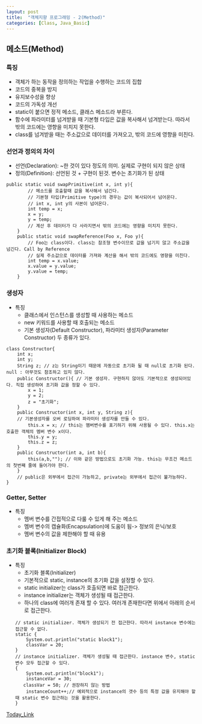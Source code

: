 ```yaml
---
layout: post
title:  "객체지향 프로그래밍 - 2(Method)"
categories: [Class, Java_Basic]
---
```


## 메소드(Method)
### 특징
- 객체가 하는 동작을 정의하는 작업을 수행하는 코드의 집합
- 코드의 중복을 방지
- 유지보수성을 향상
- 코드의 가독성 개선
- static이 붙으면 정적 메소드, 클래스 메소드라 부른다.
- 함수에 파라미터를 넘겨받을 때 기본형 타입은 값을 복사해서 넘겨받는다. 따라서 밖의 코드에는 영향을 미치지 못한다.
- class를 넘겨받을 때는 주소값으로 데이터를 가져오고, 밖의 코드에 영향을 미친다.

### 선언과 정의의 차이
- 선언(Declaration): ~한 것이 있다 정도의 의미. 실제로 구현이 되지 않은 상태
- 정의(Definition): 선언된 것 + 구현이 된것. 변수는 초기화가 된 상태
```
public static void swapPrimitive(int x, int y){
        // 메소드를 호출할때 값을 복사해서 넘긴다.
        // 기본형 타입(Primitive type)의 경우는 값이 복사되어서 넘어온다.
        // int x, int y의 사본이 넘어온다.
        int temp = x;
        x = y;
        y = temp;
        // 계산 후 데이터가 다 사라지면서 밖의 코드에는 영향을 미치지 못한다.
    }
    public static void swapReference(Foo x, Foo y){
        // Foo는 class이다. class는 참조형 변수이므로 값을 넘기지 않고 주소값을 넘긴다. Call by Reference
        // 실제 주소값으로 데이터를 가져와 계산을 해서 밖의 코드에도 영향을 미친다.
        int temp = x.value;
        x.value = y.value;
        y.value = temp;
    }
```

### 생성자
- 특징
   * 클래스에서 인스턴스를 생성할 때 사용하는 메소드
   * new 키워드를 사용할 때 호출되는 메소드
   * 기본 생성자(Default Constructor), 파라미터 생성자(Parameter Constructor) 두 종류가 있다.
```
class Constructor{
    int x;
    int y;
    String z; // z는 String이기 때문에 자동으로 초기화 될 때 null로 초기화 된다. null : 아무것도 참조하고 있지 않다.
    public Constructor(){ // 기본 생성자. 구현하지 않아도 기본적으로 생성되어있다. 직접 생성하여 초기화 값을 정할 수 있다.
        x = 1;
        y = 2;
        z = "초기화";
    }
    public Constructor(int x, int y, String z){
    // 기본생성자를 오버 로딩하여 파라미터 생성자를 만들 수 있다.
        this.x = x; // this는 멤버변수를 표기하기 위해 사용될 수 있다. this.x는 호출한 객체의 멤버 변수 x이다.
        this.y = y;
        this.z = z;
    }
    public Constructor(int a, int b){
        this(a,b,""); // 이와 같은 방법으로도 초기화 가능. this는 무조건 메소드의 첫번째 줄에 들어가야 한다.
    }
    // public은 외부에서 접근이 가능하고, private는 외부에서 접근이 불가능하다.
}
```

### Getter, Setter
- 특징
   * 멤버 변수를 간접적으로 다룰 수 있게 해 주는 메소드
   * 멤버 변수의 캡슐화(Encapsulation)에 도움이 됨-> 정보의 은닉/보호
   * 멤버 변수의 값을 제한해야 할 때 유용

### 초기화 블록(Initializer Block)
- 특징
   * 초기화 블록(Initializer)
   * 기본적으로 static, instance의 초기화 값을 설정할 수 있다.
   * static initializer는 class가 호출되면 바로 접근한다.
   * instance initializer는 객체가 생성될 때 접근한다.
   * 하나의 class에 여러개 존재 할 수 있다. 여러개 존재한다면 위에서 아래의 순서로 접근한다.
   ```
   // static initializer. 객체가 생성되기 전 접근한다. 따라서 instance 변수에는 접근할 수 없다.
   static {
       System.out.println("static block1");
       classVar = 20;
   }
   // instance initializer. 객체가 생성될 때 접근한다. instance 변수, static 변수 모두 접근할 수 있다.
   {
       System.out.println("block1");
       instanceVar = 30;
      classVar = 50; // 권장하지 않는 방법
       instanceCount++;// 예외적으로 instance의 갯수 등의 특정 값을 유지해야 할 때 static 변수 접근하는 것을 활용한다.
   }
   ```
    
    
[Today_Link](https://github.com/chundh/java-til/tree/master/3_OOP/src/com/company/day2)